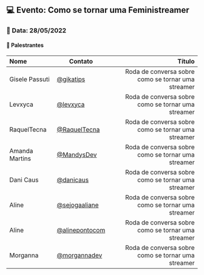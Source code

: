 ## 💻 **Evento: Como se tornar uma Feministreamer**

### 📅 Data: 28/05/2022

#### 🎤 **Palestrantes**

| Nome           | Contato                                             |                                             Título |
| :------------- | --------------------------------------------------- | -------------------------------------------------: |
| Gisele Passuti | [@gikatips](https://twitter.com/gikatips)           | Roda de conversa sobre como se tornar uma streamer |
| Levxyca        | [@levxyca](https://twitter.com/levxyca)             | Roda de conversa sobre como se tornar uma streamer |
| RaquelTecna    | [@RaquelTecna](https://twitter.com/RaquelTecna)     | Roda de conversa sobre como se tornar uma streamer |
| Amanda Martins | [@MandysDev](https://twitter.com/MandysDev)         | Roda de conversa sobre como se tornar uma streamer |
| Dani Caus      | [@danicaus](https://twitch.tv/danicaus)             | Roda de conversa sobre como se tornar uma streamer |
| Aline          | [@sejogaaliane](https://twitch.tv/sejogaaliane)     | Roda de conversa sobre como se tornar uma streamer |
| Aline          | [@alinepontocom](https://twitter.com/alinepontocom) | Roda de conversa sobre como se tornar uma streamer |
| Morganna       | [@morgannadev](https://twitter.com/morgannadev)     | Roda de conversa sobre como se tornar uma streamer |
